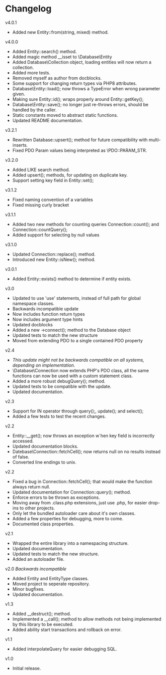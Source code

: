 # Changelog #  
v4.0.1
- Added new Entity::from(string, mixed) method.  

v4.0.0
- Added Entity::search() method.  
- Added magic method __isset to \Database\Entity
- Added Database\Collection object, loading entities will now return a collection.  
- Added more tests.  
- Removed myself as author from docblocks.  
- Some support for changing return types via PHP8 attributes.  
- Database\Entity::load(); now throws a TypeError when wrong parameter given.  
- Making sure Entity::id(); wraps properly around Entity::getKey();  
- Database\Entity::save(); no longer just re-throws errors, should be handled by the caller.  
- Static constants moved to abstract static functions.  
- Updated README documentation.  

v3.2.1
- Rewritten Database::upsert(); method for future compatibility with multi-inserts.  
- Fixed PDO Param values being interpreted as \PDO::PARAM_STR.  

v3.2.0
- Added LIKE search method.  
- Added upsert(); methods, for updating on duplicate key.  
- Support setting key field in Entity::set();  

v3.1.2
- Fixed naming convention of a variables  
- Fixed missing curly bracket  

v3.1.1  
- Added two new methods for counting queries Connection::count(); and Connection::countQuery();
- Added support for selecting by null values

v3.1.0  
- Updated Connection::replace(); method.  
- Introduced new Entity::isNew(); method.  

v3.0.1  
- Added Entity::exists() method to determine if entity exists.  

v3.0  
- Updated to use 'use' statements, instead of full path for global namespace classes.
- Backwards incompatible update
- Now includes function return types
- Now includes argument type hints
- Updated docblocks
- Added a new ->connect(); method to the Database object
- Updated tests to match the new structure
- Moved from extending PDO to a single contained PDO property

v2.4  
- *This update might not be backwards compatible on all systems, depending on implementation.*  
- \Database\Connection now extends PHP's PDO class, all the same functions can now be used with a custom statement class.
- Added a more robust debugQuery(); method.  
- Updated tests to be compatible with the update.  
- Updated documentation.  

v2.3  
- Support for IN operator through query();, update(); and select();  
- Added a few tests to test the recent changes.  

v2.2  
- Entity::__get(); now throws an exception w´hen key field is incorrectly accessed.  
- Updated documentation blocks.  
- Datebase\Connection::fetchCell(); now returns null on no results instead of false.  
- Converted line endings to unix.  

v2.2  
- Fixed a bug in Connection::fetchCell(); that would make the function always return null.  
- Updated documentation for Connection::query(); method.  
- Enforce errors to be thrown as exceptions.  
- Moving away from .class.php extensions, just use .php, for easier drop-ins to other projects.  
- Only let the bundled autoloader care about it's own classes.  
- Added a few properties for debugging, more to come.
- Documented class properties.

v2.1  
- Wrapped the entire library into a namespacing structure.  
- Updated documentation.  
- Updated tests to match the new structure.  
- Added an autoloader file.  

v2.0 *Backwards incompatible*
- Added Entity and EntityType classes.  
- Moved project to seperate repository.  
- Minor bugfixes.  
- Updated documentation.  

v1.3  
- Added __destruct(); method.  
- Implemented a __call(); method to allow methods not being implemented by this library to be executed.  
- Added ability start transactions and rollback on error.  

v1.1  
- Added interpolateQuery for easier debugging SQL.  

v1.0  
- Initial release.  
